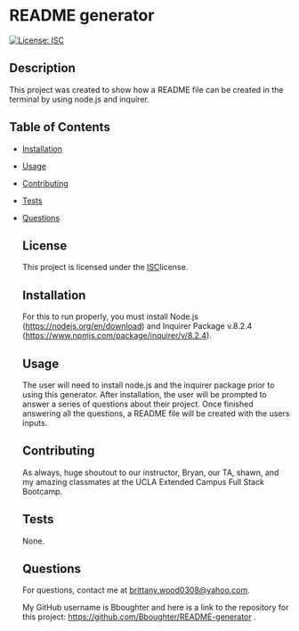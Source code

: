 # README generator

  [![License: ISC](https://img.shields.io/badge/License-ISC-blue.svg)](https://opensource.org/licenses/ISC)
  
  ## Description

  This project was created to show how a README file can be created in the terminal by using node.js and inquirer.

  ## Table of Contents
- [Installation](#installation)
- [Usage](#usage)
- [Contributing](#contributing)
- [Tests](#tests)
- [Questions](#questions)

  ## License
  
  This project is licensed under the [ISC](https://opensource.org/licenses/ISC)license.

  ## Installation
  
  For this to run properly, you must install Node.js (https://nodejs.org/en/download) and Inquirer Package v.8.2.4 (https://www.npmjs.com/package/inquirer/v/8.2.4).

  ## Usage

    The user will need to install node.js and the inquirer package prior to using this generator. After installation, the user will be prompted to answer a series of questions about their project. Once finished answering all the questions, a README file will be created with the users inputs.

  ## Contributing

    As always, huge shoutout to our instructor, Bryan, our TA, shawn, and my amazing classmates at the UCLA Extended Campus Full Stack Bootcamp.

  ## Tests

  None.

  ## Questions

  For questions, contact me at brittany.wood0308@yahoo.com. 

  My GitHub username is Bboughter and here is a link to the repository for this project: https://github.com/Bboughter/README-generator .
